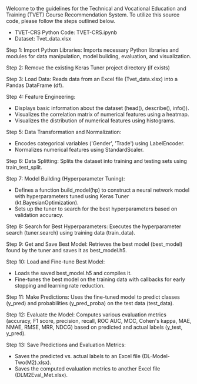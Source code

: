 Welcome to the guidelines for the Technical and Vocational Education and Training (TVET) Course Recommendation System. To utilize this source code, please follow the steps outlined below.

- TVET-CRS Python Code: TVET-CRS.ipynb
- Dataset: Tvet_data.xlsx

Step 1: Import Python Libraries: 
Imports necessary Python libraries and modules for data manipulation, model building, evaluation, and visualization.

Step 2: Remove the existing Keras Tuner project directory (if exists)

Step 3: Load Data: 
Reads data from an Excel file (Tvet_data.xlsx) into a Pandas DataFrame (df).

Step 4:	Feature Engineering:
-	Displays basic information about the dataset (head(), describe(), info()).
- Visualizes the correlation matrix of numerical features using a heatmap.
- Visualizes the distribution of numerical features using histograms.

Step 5: Data Transformation and Normalization:
- Encodes categorical variables ('Gender', 'Trade') using LabelEncoder.
- Normalizes numerical features using StandardScaler.

Step 6: Data Splitting:
Splits the dataset into training and testing sets using train_test_split.

Step 7: Model Building (Hyperparameter Tuning):
- Defines a function build_model(hp) to construct a neural network model with hyperparameters tuned using Keras Tuner (kt.BayesianOptimization).
- Sets up the tuner to search for the best hyperparameters based on validation accuracy.

Step 8: Search for Best Hyperparameters:
Executes the hyperparameter search (tuner.search) using training data (train_data).

Step 9: Get and Save Best Model:
Retrieves the best model (best_model) found by the tuner and saves it as best_model.h5.

Step 10: Load and Fine-tune Best Model:
- Loads the saved best_model.h5 and compiles it.
- Fine-tunes the best model on the training data with callbacks for early stopping and learning rate reduction.
  
Step 11: Make Predictions:
Uses the fine-tuned model to predict classes (y_pred) and probabilities (y_pred_proba) on the test data (test_data).

Step 12: Evaluate the Model:
Computes various evaluation metrics (accuracy, F1 score, precision, recall, ROC AUC, MCC, Cohen's kappa, MAE, NMAE, RMSE, MRR, NDCG) based on predicted and actual labels (y_test, y_pred).

Step 13: Save Predictions and Evaluation Metrics:
- Saves the predicted vs. actual labels to an Excel file (DL-Model-Two(M2).xlsx).
- Saves the computed evaluation metrics to another Excel file (DLM2Eval_Met.xlsx).
